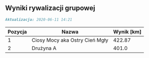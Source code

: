 ## Wyniki rywalizacji grupowej

```markdown
Aktualizacja: 2020-06-11 14:21
```

Pozycja | Nazwa | Wynik [km] |
------------ | -------------  | -------------
 1 |Ciosy Mocy aka Ostry Cień Mgły | 422.87 
 2 |Drużyna A | 401.0